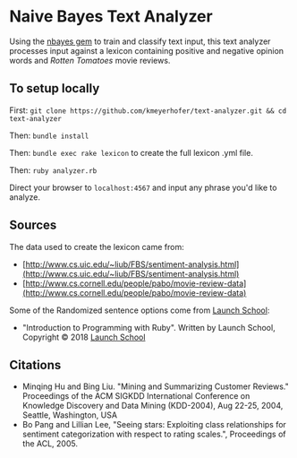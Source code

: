 # Naive Bayes Text Analyzer

Using the [nbayes gem](https://github.com/oasic/nbayes) to train and classify text input, this text analyzer processes input against a lexicon containing positive and negative opinion words and *Rotten Tomatoes* movie reviews.

## To setup locally
First:
`git clone https://github.com/kmeyerhofer/text-analyzer.git && cd text-analyzer`

Then:
`bundle install`

Then:
`bundle exec rake lexicon` to create the full lexicon .yml file.

Then:
`ruby analyzer.rb`

Direct your browser to `localhost:4567` and input any phrase you'd like to analyze.

## Sources

The data used to create the lexicon came from:
* [http://www.cs.uic.edu/~liub/FBS/sentiment-analysis.html](http://www.cs.uic.edu/~liub/FBS/sentiment-analysis.html)
* [http://www.cs.cornell.edu/people/pabo/movie-review-data](http://www.cs.cornell.edu/people/pabo/movie-review-data)

Some of the Randomized sentence options come from [Launch School](https://launchschool.com):
* "Introduction to Programming with Ruby". Written by Launch School, Copyright © 2018 [Launch School](https://launchschool.com) 

## Citations

* Minqing Hu and Bing Liu. "Mining and Summarizing Customer Reviews." Proceedings of the ACM SIGKDD International Conference on Knowledge Discovery and Data Mining (KDD-2004), Aug 22-25, 2004, Seattle, Washington, USA
* Bo Pang and Lillian Lee, "Seeing stars: Exploiting class relationships for sentiment categorization with respect to rating scales.", Proceedings of the ACL, 2005.
